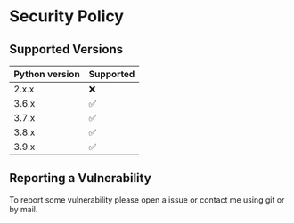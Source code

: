 # Security Policy

## Supported Versions


| Python version | Supported          |
| ------- | ------------------ |
| 2.x.x   | :x: |
| 3.6.x   | :white_check_mark: |
| 3.7.x   | :white_check_mark: |
| 3.8.x   | :white_check_mark: |
| 3.9.x   | :white_check_mark: |

## Reporting a Vulnerability

To report some vulnerability please open a issue or contact me using git or by mail.
